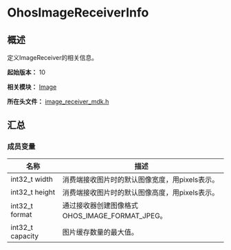 # OhosImageReceiverInfo

## 概述

定义ImageReceiver的相关信息。

**起始版本：** 10

**相关模块：** [Image](capi-image.md)

**所在头文件：** [image_receiver_mdk.h](capi-image-receiver-mdk-h.md)

## 汇总

### 成员变量

| 名称 | 描述 |
| -- | -- |
| int32_t width | 消费端接收图片时的默认图像宽度，用pixels表示。 |
| int32_t height | 消费端接收图片时的默认图像高度，用pixels表示。 |
| int32_t format | 通过接收器创建图像格式OHOS_IMAGE_FORMAT_JPEG。 |
| int32_t capacity | 图片缓存数量的最大值。 |


